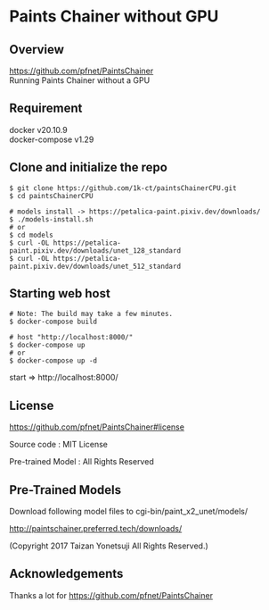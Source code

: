 # Paints Chainer without GPU

## Overview

https://github.com/pfnet/PaintsChainer  
Running Paints Chainer without a GPU

## Requirement

docker v20.10.9  
docker-compose v1.29

## Clone and initialize the repo

```
$ git clone https://github.com/1k-ct/paintsChainerCPU.git
$ cd paintsChainerCPU

# models install -> https://petalica-paint.pixiv.dev/downloads/
$ ./models-install.sh
# or
$ cd models
$ curl -OL https://petalica-paint.pixiv.dev/downloads/unet_128_standard
$ curl -OL https://petalica-paint.pixiv.dev/downloads/unet_512_standard
```

## Starting web host

```
# Note: The build may take a few minutes.
$ docker-compose build

# host "http://localhost:8000/"
$ docker-compose up
# or
$ docker-compose up -d
```

start => http://localhost:8000/

## License

https://github.com/pfnet/PaintsChainer#license

Source code : MIT License

Pre-trained Model : All Rights Reserved

## Pre-Trained Models

Download following model files to cgi-bin/paint_x2_unet/models/

http://paintschainer.preferred.tech/downloads/

(Copyright 2017 Taizan Yonetsuji All Rights Reserved.)

## Acknowledgements

Thanks a lot for https://github.com/pfnet/PaintsChainer
